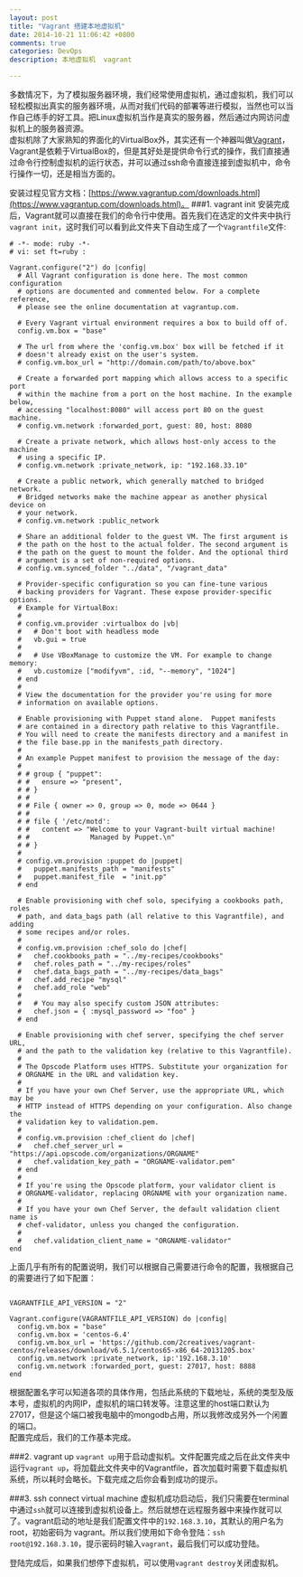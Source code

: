 ```yaml
---
layout: post
title: "Vagrant 搭建本地虚拟机"
date: 2014-10-21 11:06:42 +0800
comments: true
categories: DevOps
description: 本地虚拟机  vagrant

---
```


多数情况下，为了模拟服务器环境，我们经常使用虚拟机，通过虚拟机，我们可以轻松模拟出真实的服务器环境，从而对我们代码的部署等进行模拟，当然也可以当作自己练手的好工具。把Linux虚拟机当作是真实的服务器，然后通过内网访问虚拟机上的服务器资源。  
虚拟机除了大家熟知的界面化的VirtualBox外，其实还有一个神器叫做[Vagrant](https://www.vagrantup.com/)，Vagrant是依赖于VirtualBox的，但是其好处是提供命令行式的操作，我们直接通过命令行控制虚拟机的运行状态，并可以通过ssh命令直接连接到虚拟机中，命令行操作一切，还是相当方面的。

<!-- more -->

安装过程见官方文档：[https://www.vagrantup.com/downloads.html](https://www.vagrantup.com/downloads.html)。
###1. vagrant init
安装完成后，Vagrant就可以直接在我们的命令行中使用。首先我们在选定的文件夹中执行`vagrant init`，这时我们可以看到此文件夹下自动生成了一个`Vagrantfile`文件:  

```
# -*- mode: ruby -*-
# vi: set ft=ruby :

Vagrant.configure("2") do |config|
  # All Vagrant configuration is done here. The most common configuration
  # options are documented and commented below. For a complete reference,
  # please see the online documentation at vagrantup.com.

  # Every Vagrant virtual environment requires a box to build off of.
  config.vm.box = "base"

  # The url from where the 'config.vm.box' box will be fetched if it
  # doesn't already exist on the user's system.
  # config.vm.box_url = "http://domain.com/path/to/above.box"

  # Create a forwarded port mapping which allows access to a specific port
  # within the machine from a port on the host machine. In the example below,
  # accessing "localhost:8080" will access port 80 on the guest machine.
  # config.vm.network :forwarded_port, guest: 80, host: 8080

  # Create a private network, which allows host-only access to the machine
  # using a specific IP.
  # config.vm.network :private_network, ip: "192.168.33.10"

  # Create a public network, which generally matched to bridged network.
  # Bridged networks make the machine appear as another physical device on
  # your network.
  # config.vm.network :public_network

  # Share an additional folder to the guest VM. The first argument is
  # the path on the host to the actual folder. The second argument is
  # the path on the guest to mount the folder. And the optional third
  # argument is a set of non-required options.
  # config.vm.synced_folder "../data", "/vagrant_data"

  # Provider-specific configuration so you can fine-tune various
  # backing providers for Vagrant. These expose provider-specific options.
  # Example for VirtualBox:
  #
  # config.vm.provider :virtualbox do |vb|
  #   # Don't boot with headless mode
  #   vb.gui = true
  #
  #   # Use VBoxManage to customize the VM. For example to change memory:
  #   vb.customize ["modifyvm", :id, "--memory", "1024"]
  # end
  #
  # View the documentation for the provider you're using for more
  # information on available options.

  # Enable provisioning with Puppet stand alone.  Puppet manifests
  # are contained in a directory path relative to this Vagrantfile.
  # You will need to create the manifests directory and a manifest in
  # the file base.pp in the manifests_path directory.
  #
  # An example Puppet manifest to provision the message of the day:
  #
  # # group { "puppet":
  # #   ensure => "present",
  # # }
  # #
  # # File { owner => 0, group => 0, mode => 0644 }
  # #
  # # file { '/etc/motd':
  # #   content => "Welcome to your Vagrant-built virtual machine!
  # #               Managed by Puppet.\n"
  # # }
  #
  # config.vm.provision :puppet do |puppet|
  #   puppet.manifests_path = "manifests"
  #   puppet.manifest_file  = "init.pp"
  # end

  # Enable provisioning with chef solo, specifying a cookbooks path, roles
  # path, and data_bags path (all relative to this Vagrantfile), and adding
  # some recipes and/or roles.
  #
  # config.vm.provision :chef_solo do |chef|
  #   chef.cookbooks_path = "../my-recipes/cookbooks"
  #   chef.roles_path = "../my-recipes/roles"
  #   chef.data_bags_path = "../my-recipes/data_bags"
  #   chef.add_recipe "mysql"
  #   chef.add_role "web"
  #
  #   # You may also specify custom JSON attributes:
  #   chef.json = { :mysql_password => "foo" }
  # end

  # Enable provisioning with chef server, specifying the chef server URL,
  # and the path to the validation key (relative to this Vagrantfile).
  #
  # The Opscode Platform uses HTTPS. Substitute your organization for
  # ORGNAME in the URL and validation key.
  #
  # If you have your own Chef Server, use the appropriate URL, which may be
  # HTTP instead of HTTPS depending on your configuration. Also change the
  # validation key to validation.pem.
  #
  # config.vm.provision :chef_client do |chef|
  #   chef.chef_server_url = "https://api.opscode.com/organizations/ORGNAME"
  #   chef.validation_key_path = "ORGNAME-validator.pem"
  # end
  #
  # If you're using the Opscode platform, your validator client is
  # ORGNAME-validator, replacing ORGNAME with your organization name.
  #
  # If you have your own Chef Server, the default validation client name is
  # chef-validator, unless you changed the configuration.
  #
  #   chef.validation_client_name = "ORGNAME-validator"
end

```
上面几乎有所有的配置说明，我们可以根据自己需要进行命令的配置，我根据自己的需要进行了如下配置：  

```

VAGRANTFILE_API_VERSION = "2"

Vagrant.configure(VAGRANTFILE_API_VERSION) do |config|
  config.vm.box = "base"
  config.vm.box = 'centos-6.4'
  config.vm.box_url = 'https://github.com/2creatives/vagrant-centos/releases/download/v6.5.1/centos65-x86_64-20131205.box'
  config.vm.network :private_network, ip:'192.168.3.10'
  config.vm.network :forwarded_port, guest: 27017, host: 8888
end

```
根据配置名字可以知道各项的具体作用，包括此系统的下载地址，系统的类型及版本号，虚拟机的内网IP，虚拟机的端口转发等。注意这里的host端口默认为27017，但是这个端口被我电脑中的mongodb占用，所以我修改成另外一个闲置的端口。  
配置完成后，我们的工作基本完成。

###2. vagrant up
`vagrant up`用于启动虚拟机。文件配置完成之后在此文件夹中运行`vagrant up`，将加载此文件夹中的Vagrantfile，首次加载时需要下载虚拟机系统，所以耗时会略长。下载完成之后你会看到成功的提示。

###3. ssh connect virtual machine
虚拟机成功启动后，我们只需要在terminal中通过`ssh`就可以连接到虚拟机设备上。然后就想在远程服务器中来操作就可以了。vagrant启动的地址是我们配置文件中的`192.168.3.10`，其默认的用户名为root，初始密码为 vagrant。所以我们使用如下命令登陆：`ssh root@192.168.3.10`，提示密码时输入`vagrant`，最后我们可以成功登陆。

登陆完成后，如果我们想停下虚拟机，可以使用`vagrant destroy`关闭虚拟机。

